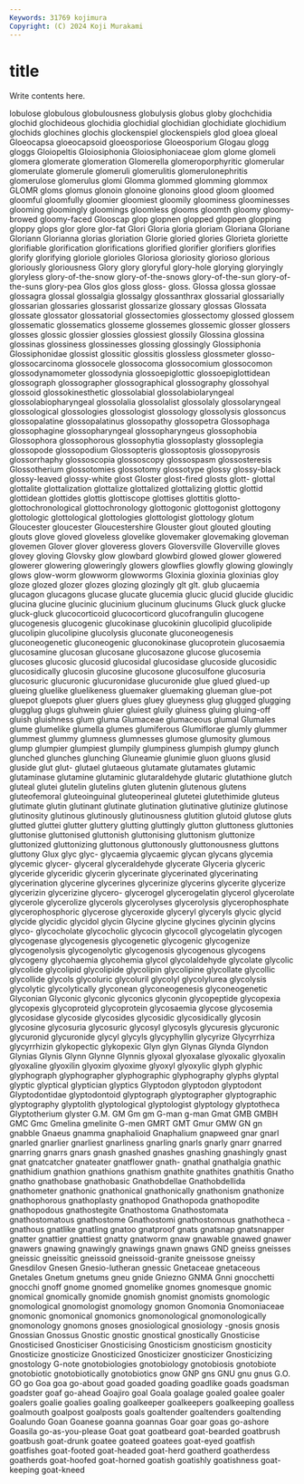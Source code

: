 ```yaml
---
Keywords: 31769 kojimura
Copyright: (C) 2024 Koji Murakami
---
```


# title

Write contents here.



lobulose globulous globulousness globulysis globus globy
glochchidia glochid glochideous glochidia glochidial glochidian glochidiate glochidium glochids glochines
glochis glockenspiel glockenspiels glod gloea gloeal Gloeocapsa gloeocapsoid gloeosporiose Gloeosporium
Glogau glogg gloggs Gloiopeltis Gloiosiphonia Gloiosiphoniaceae glom glome glomeli glomera
glomerate glomeration Glomerella glomeroporphyritic glomerular glomerulate glomerule glomeruli glomerulitis glomerulonephritis
glomerulose glomerulus glomi Glomma glommed glomming glommox GLOMR gloms glomus
glonoin glonoine glonoins glood gloom gloomed gloomful gloomfully gloomier gloomiest
gloomily gloominess gloominesses glooming gloomingly gloomings gloomless glooms gloomth gloomy
gloomy-browed gloomy-faced Glooscap glop glopnen glopped gloppen glopping gloppy glops
glor glore glor-fat Glori Gloria gloria gloriam Gloriana Gloriane Gloriann
Glorianna glorias gloriation Glorie gloried glories Glorieta gloriette glorifiable glorification
glorifications glorified glorifier glorifiers glorifies glorify glorifying gloriole glorioles Gloriosa
gloriosity glorioso glorious gloriously gloriousness Glory glory gloryful glory-hole glorying
gloryingly gloryless glory-of-the-snow glory-of-the-snows glory-of-the-sun glory-of-the-suns glory-pea Glos glos gloss
gloss- gloss. Glossa glossa glossae glossagra glossal glossalgia glossalgy glossanthrax
glossarial glossarially glossarian glossaries glossarist glossarize glossary glossas Glossata glossate
glossator glossatorial glossectomies glossectomy glossed glossem glossematic glossematics glosseme glossemes
glossemic glosser glossers glosses glossic glossier glossies glossiest glossily Glossina
glossina glossinas glossiness glossinesses glossing glossingly Glossiphonia Glossiphonidae glossist glossitic
glossitis glossless glossmeter glosso- glossocarcinoma glossocele glossocoma glossocomium glossocomon glossodynamometer
glossodynia glossoepiglottic glossoepiglottidean glossograph glossographer glossographical glossography glossohyal glossoid glossokinesthetic
glossolabial glossolabiolaryngeal glossolabiopharyngeal glossolalia glossolalist glossolaly glossolaryngeal glossological glossologies glossologist
glossology glossolysis glossoncus glossopalatine glossopalatinus glossopathy glossopetra Glossophaga glossophagine glossopharyngeal
glossopharyngeus glossophobia Glossophora glossophorous glossophytia glossoplasty glossoplegia glossopode glossopodium Glossopteris
glossoptosis glossopyrosis glossorrhaphy glossoscopia glossoscopy glossospasm glossosteresis Glossotherium glossotomies glossotomy
glossotype glossy glossy-black glossy-leaved glossy-white glost Gloster glost-fired glosts glott-
glottal glottalite glottalization glottalize glottalized glottalizing glottic glottid glottidean glottides
glottis glottiscope glottises glottitis glotto- glottochronological glottochronology glottogonic glottogonist glottogony
glottologic glottological glottologies glottologist glottology glotum Gloucester gloucester Gloucestershire Glouster
glout glouted glouting glouts glove gloved gloveless glovelike glovemaker glovemaking
gloveman glovemen Glover glover gloveress glovers Gloversville Gloverville gloves glovey
gloving Glovsky glow glowbard glowbird glowed glower glowered glowerer glowering
gloweringly glowers glowflies glowfly glowing glowingly glows glow-worm glowworm glowworms
Gloxinia gloxinia gloxinias gloy gloze glozed glozer glozes glozing glozingly
glt glt. glub glucaemia glucagon glucagons glucase glucate glucemia glucic
glucid glucide glucidic glucina glucine glucinic glucinium glucinum glucinums Gluck
gluck glucke gluck-gluck glucocorticoid glucocorticord glucofrangulin glucogene glucogenesis glucogenic glucokinase
glucokinin glucolipid glucolipide glucolipin glucolipine glucolysis gluconate gluconeogenesis gluconeogenetic gluconeogenic
gluconokinase glucoprotein glucosaemia glucosamine glucosan glucosane glucosazone glucose glucosemia glucoses
glucosic glucosid glucosidal glucosidase glucoside glucosidic glucosidically glucosin glucosine glucosone
glucosulfone glucosuria glucosuric glucuronic glucuronidase glucuronide glue glued glued-up glueing
gluelike gluelikeness gluemaker gluemaking glueman glue-pot gluepot gluepots gluer gluers
glues gluey glueyness glug glugged glugging glugglug glugs gluhwein gluier
gluiest gluily gluiness gluing gluing-off gluish gluishness glum gluma Glumaceae
glumaceous glumal Glumales glume glumelike glumella glumes glumiferous Glumiflorae glumly
glummer glummest glummy glumness glumnesses glumose glumosity glumous glump glumpier
glumpiest glumpily glumpiness glumpish glumpy glunch glunched glunches glunching Gluneamie
glunimie gluon gluons glusid gluside glut glut- glutael glutaeous glutamate
glutamates glutamic glutaminase glutamine glutaminic glutaraldehyde glutaric glutathione glutch gluteal
glutei glutelin glutelins gluten glutenin glutenous glutens gluteofemoral gluteoinguinal gluteoperineal
glutetei glutethimide gluteus glutimate glutin glutinant glutinate glutination glutinative glutinize
glutinose glutinosity glutinous glutinously glutinousness glutition glutoid glutose gluts glutted
gluttei glutter gluttery glutting gluttingly glutton gluttoness gluttonies gluttonise gluttonised
gluttonish gluttonising gluttonism gluttonize gluttonized gluttonizing gluttonous gluttonously gluttonousness gluttons
gluttony Glux glyc glyc- glycaemia glycaemic glycan glycans glycemia glycemic
glycer- glyceral glyceraldehyde glycerate Glyceria glyceric glyceride glyceridic glycerin glycerinate
glycerinated glycerinating glycerination glycerine glycerines glycerinize glycerins glycerite glycerize glycerizin
glycerizine glycero- glycerogel glycerogelatin glycerol glycerolate glycerole glycerolize glycerols glycerolyses
glycerolysis glycerophosphate glycerophosphoric glycerose glyceroxide glyceryl glyceryls glycic glycid glycide
glycidic glycidol glycin Glycine glycine glycines glycinin glycins glyco- glycocholate
glycocholic glycocin glycocoll glycogelatin glycogen glycogenase glycogenesis glycogenetic glycogenic glycogenize
glycogenolysis glycogenolytic glycogenosis glycogenous glycogens glycogeny glycohaemia glycohemia glycol glycolaldehyde
glycolate glycolic glycolide glycolipid glycolipide glycolipin glycolipine glycollate glycollic glycollide
glycols glycoluric glycoluril glycolyl glycolylurea glycolysis glycolytic glycolytically glyconean glyconeogenesis
glyconeogenetic Glyconian Glyconic glyconic glyconics glyconin glycopeptide glycopexia glycopexis glycoproteid
glycoprotein glycosaemia glycose glycosemia glycosidase glycoside glycosides glycosidic glycosidically glycosin
glycosine glycosuria glycosuric glycosyl glycosyls glycuresis glycuronic glycuronid glycuronide glycyl
glycyls glycyphyllin glycyrize Glycyrrhiza glycyrrhizin glykopectic glykopexic Glyn glyn Glynas
Glynda Glyndon Glynias Glynis Glynn Glynne Glynnis glyoxal glyoxalase glyoxalic
glyoxalin glyoxaline glyoxilin glyoxim glyoxime glyoxyl glyoxylic glyph glyphic glyphograph
glyphographer glyphographic glyphography glyphs glyptal glyptic glyptical glyptician glyptics Glyptodon
glyptodon glyptodont Glyptodontidae glyptodontoid glyptograph glyptographer glyptographic glyptography glyptolith glyptological
glyptologist glyptology glyptotheca Glyptotherium glyster G.M. GM Gm gm G-man
g-man Gmat GMB GMBH GMC Gmc Gmelina gmelinite G-men GMRT
GMT Gmur GMW GN gn gnabble Gnaeus gnamma gnaphalioid Gnaphalium
gnapweed gnar gnarl gnarled gnarlier gnarliest gnarliness gnarling gnarls gnarly
gnarr gnarred gnarring gnarrs gnars gnash gnashed gnashes gnashing gnashingly
gnast gnat gnatcatcher gnateater gnatflower gnath- gnathal gnathalgia gnathic gnathidium
gnathion gnathions gnathism gnathite gnathites gnathitis Gnatho gnatho gnathobase gnathobasic
Gnathobdellae Gnathobdellida gnathometer gnathonic gnathonical gnathonically gnathonism gnathonize gnathophorous gnathoplasty
gnathopod Gnathopoda gnathopodite gnathopodous gnathostegite Gnathostoma Gnathostomata gnathostomatous gnathostome Gnathostomi
gnathostomous gnathotheca -gnathous gnatlike gnatling gnatoo gnatproof gnats gnatsnap gnatsnapper
gnatter gnattier gnattiest gnatty gnatworm gnaw gnawable gnawed gnawer gnawers
gnawing gnawingly gnawings gnawn gnaws GND gneiss gneisses gneissic gneissitic
gneissoid gneissoid-granite gneissose gneissy Gnesdilov Gnesen Gnesio-lutheran gnessic Gnetaceae gnetaceous
Gnetales Gnetum gnetums gneu gnide Gniezno GNMA Gnni gnocchetti gnocchi
gnoff gnome gnomed gnomelike gnomes gnomesque gnomic gnomical gnomically gnomide
gnomish gnomist gnomists gnomologic gnomological gnomologist gnomology gnomon Gnomonia Gnomoniaceae
gnomonic gnomonical gnomonics gnomonological gnomonologically gnomonology gnomons gnoses gnosiological gnosiology
-gnosis gnosis Gnossian Gnossus Gnostic gnostic gnostical gnostically Gnosticise Gnosticised
Gnosticiser Gnosticising Gnosticism gnosticism gnosticity Gnosticize gnosticize Gnosticized Gnosticizer gnosticizer
Gnosticizing gnostology G-note gnotobiologies gnotobiology gnotobiosis gnotobiote gnotobiotic gnotobiotically gnotobiotics
gnow GNP gns GNU gnu gnus G.O. GO go Goa
goa go-about goad goaded goading goadlike goads goadsman goadster goaf
go-ahead Goajiro goal Goala goalage goaled goalee goaler goalers goalie
goalies goaling goalkeeper goalkeepers goalkeeping goalless goalmouth goalpost goalposts goals
goaltender goaltenders goaltending Goalundo Goan Goanese goanna goannas Goar goar
goas go-ashore Goasila go-as-you-please Goat goat goatbeard goat-bearded goatbrush goatbush
goat-drunk goatee goateed goatees goat-eyed goatfish goatfishes goat-footed goat-headed goat-herd
goatherd goatherdess goatherds goat-hoofed goat-horned goatish goatishly goatishness goat-keeping goat-kneed
